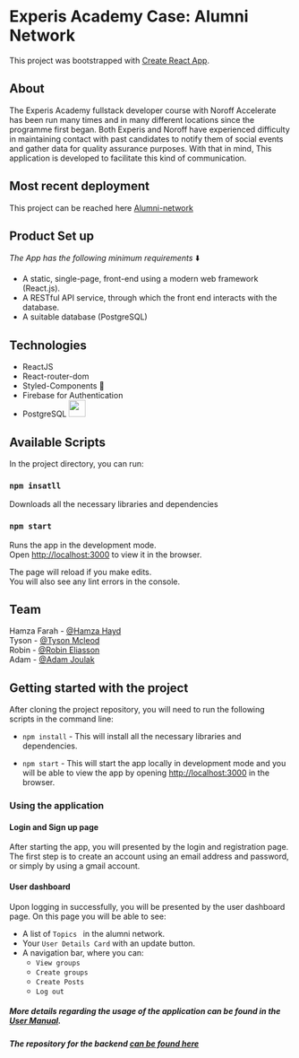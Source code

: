 # Experis Academy Case: Alumni Network

This project was bootstrapped with [Create React App](https://github.com/facebook/create-react-app).

## About
The Experis Academy fullstack developer course with Noroff Accelerate has been run
many times and in many different locations since the programme first began. Both Experis and Noroff have experienced difficulty in maintaining contact with past candidates
to notify them of social events and gather data for quality assurance purposes. With that in mind, This application is developed to facilitate this kind of communication.

## Most recent deployment 
This project can be reached here [Alumni-network](https://alumni-network-deluxe.herokuapp.com/)

## Product Set up
*The App has the following minimum requirements* ⬇️
* A static, single-page, front-end using a modern web framework (React.js).
* A RESTful API service, through which the front end interacts with the
database.
* A suitable database (PostgreSQL) 


## Technologies 
- ReactJS 
- React-router-dom
- Styled-Components 💅
- Firebase for Authentication 
- PostgreSQL <img src="https://user-images.githubusercontent.com/43278171/133431035-b76e4aef-d72c-4e52-8215-f3d3028b8d0b.png"  width="30" height="30">



## Available Scripts

In the project directory, you can run:

### `npm insatll`

Downloads all the necessary libraries and dependencies

### `npm start`

Runs the app in the development mode.\
Open [http://localhost:3000](http://localhost:3000) to view it in the browser.

The page will reload if you make edits.\
You will also see any lint errors in the console.

## Team
Hamza Farah - [@Hamza Hayd](https://github.com/Hamza1001101)
\
Tyson - [@Tyson Mcleod](https://github.com/tysonmcleod)
\
Robin - [@Robin Eliasson](https://github.com/Corn3)
\
Adam - [@Adam Joulak](https://github.com/adamjoulak)


## Getting started with the project

After cloning the project repository, you will need to run the following scripts in the command line:

- `npm install` - This will install all the necessary libraries and dependencies.

- `npm start` - This will start the app locally in development mode and you will be able to view the app by opening [http://localhost:3000](http://localhost:3000) in the browser.

### Using the application


#### Login and Sign up page

After starting the app, you will presented by the login and registration page. The first step is to create an account using an email address and password, or simply by using a gmail account. 


#### User dashboard

Upon logging in successfully, you will be presented by the user dashboard page. On this page you will be able to see:

- A list of `Topics ` in the alumni network. 
- Your ` User Details Card ` with an update button. 
- A navigation bar, where you can: 
  - `View groups`
  - `Create groups`
  - `Create Posts`
  - `Log out`

##### More details regarding the usage of the application can be found in the [User Manual](https://github.com/tysonmcleod).
##### The repository for the backend [can be found here](https://github.com/Alumni-Network-App/Alumni-network-backend2)

